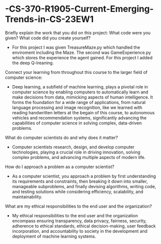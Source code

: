 # -CS-370-R1905-Current-Emerging-Trends-in-CS-23EW1

Briefly explain the work that you did on this project: What code were you given? What code did you create yourself?

 - For this project I was given TreasureMaze.py which handled the enviroment including the Maze. The second was GameExperience.py which stores the experience the agent gained. For this project I added the deep Q-lreaning.
  
Connect your learning from throughout this course to the larger field of computer science:

 - Deep learning, a subfield of machine learning, plays a pivotal role in computer science by enabling computers to automatically learn and make decisions from data, mimicking aspects of human intelligence. It forms the foundation for a wide range of applications, from natural language processing and image recognition, like we learned with reading handwritten letters at the begain of this course, to autonomous vehicles and recommendation systems, significantly advancing the capabilities of computer science in solving complex, data-driven problems.
  
What do computer scientists do and why does it matter?

 - Computer scientists research, design, and develop computer technologies, playing a crucial role in driving innovation, solving complex problems, and advancing multiple aspects of modern life.
  
How do I approach a problem as a computer scientist?

 - As a computer scientist, you approach a problem by first understanding its requirements and constraints, then breaking it down into smaller, manageable subproblems, and finally devising algorithms, writing code, and testing solutions while considering efficiency, scalability, and maintainability.
  
What are my ethical responsibilities to the end user and the organization?

 - My ethical responsibilities to the end user and the organization encompass ensuring transparency, data privacy, fairness, security, adherence to ethical standards, ethical decision-making, user feedback incorporation, and accountability to society in the development and deployment of machine learning systems.
